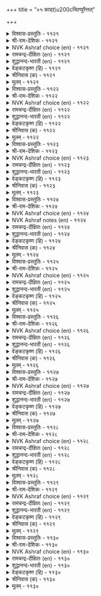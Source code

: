 +++
title = "०५ कादऱ्\u200cचिऱप्पुरैत्तल्"

+++


<details><summary>विश्वास-प्रस्तुतिः - ११२१</summary>

पालॊडु तेन्गलन् दट्रे पणिमॊऴि  
वालॆयिऱु ऊऱिय नीर्।       ११२१
</details>

<details><summary>श्री-राम-देशिकः - ११२१</summary>

अस्यास्तु मृदुभाषिण्याः श्वेतदन्तोद्भवं जलम् ।  
मधुसम्मिश्रितं क्षीरमिवातिमधुरं भवेत् ॥ ११२१॥
</details>

<details><summary>NVK Ashraf choice (en) - ११२१</summary>

११२१
Like a mixture of milk and honey,
Is the drool that drips through her pearly teeth.
(N.V.K. Ashraf)
</details>

<details><summary>रामचन्द्र-दीक्षितः (en) - ११२१</summary>

1121 pāloṭu tēṉkalan taṟṟē paṇimoḻi  
vāleyiṟu ūṟiya nīr.  
1121\. The kiss of the tender lips of my modest maid is like the taste of honey with milk.  
</details>

<details><summary>शुद्धानन्द-भारती (en) - ११२१</summary>

1\. பாலொடு தேன்கலந் தற்றே பணிமொழி  
வாலெயிறு ஊறிய நீர்.  
Like milk and honey the dew is sweet  
From her white teeth whose word is soft.        1121  
</details>

<details><summary>वेङ्कटकृष्ण (हि) - ११२१</summary>

1121
मधुर भाषिणी सुतुनु का, सित रद निःसृत नीर ।  
यों लगता है मधुर वह, ज्यों मधु-मिश्रित क्षीर ॥
</details>

<details><summary>श्रीनिवास (क) - ११२१</summary>

1121. मधुर वचनगळन्नु पलुकुव ई ऎळॆवॆण्णिन धवळ दन्तगंळिदॊसरुव लालारसवु हालिनॊन्दिगॆ जेनु बॆरॆतन्तिरुवुदु.

</details>

<details><summary>मूलम् - ११२१</summary>

पालॊडु तेन्गलन् दट्रे पणिमॊऴि  
वालॆयिऱु ऊऱिय नीर्।       ११२१
</details>

<details><summary>विश्वास-प्रस्तुतिः - ११२२</summary>

उडम्बॊडु उयिरिडै ऎन्नमऱ्ऱन्न  
मडन्दैयॊडु ऎम्मिडै नट्पु।       ११२२
</details>

<details><summary>श्री-राम-देशिकः - ११२२</summary>

जीवस्य देहसम्बन्धो यादृशो दृश्यते भुवि ।  
स्नेहबन्धो ममाप्यस्यां वर्तते तादृशो दृढः ॥ ११२२॥
</details>

<details><summary>NVK Ashraf choice (en) - ११२२</summary>

११२२
The bond between me and this damsel
Is like the union of body and soul. *
(W.H. Drew and J. Lazarus)
</details>

<details><summary>रामचन्द्र-दीक्षितः (en) - ११२२</summary>

1122 uṭampoṭu uyiriṭai eṉṉamaṟṟu aṉṉa  
maṭantaiyoṭu emmiṭai naṭpu.

1122\. The love that has sprung up between me and my beloved is constant, even as body and soul are inseparable.  
</details>

<details><summary>शुद्धानन्द-भारती (en) - ११२२</summary>

2\. உடம்பொடு உயிரிடை என்னமற் றன்ன  
மடந்தையொடு எம்மிடை நட்பு.  
Love between me and this lady  
Is like bond between soul and body.        1122  
</details>

<details><summary>वेङ्कटकृष्ण (हि) - ११२२</summary>

1122
जैसा देही देह का, होता है सम्बन्ध ।  
वैसा मेरे, नारि के, बीच रहा सम्बन्ध ॥
</details>

<details><summary>श्रीनिवास (क) - ११२२</summary>

1122. ई ऎळॆवॆण्णिनॊन्दिगिरुव नन्न स्नेहवु ऒडलिनॊन्दिगॆ प्राणक्कॆ इरुव नण्टिनन्तॆ.

</details>

<details><summary>मूलम् - ११२२</summary>

उडम्बॊडु उयिरिडै ऎन्नमऱ्ऱन्न  
मडन्दैयॊडु ऎम्मिडै नट्पु।       ११२२
</details>

<details><summary>विश्वास-प्रस्तुतिः - ११२३</summary>

करुमणियिऱ्पावाय्नी पोदायाम् वीऴुम्  
तिरुनुदऱ्कु इल्लै इडम्।       ११२३
</details>

<details><summary>श्री-राम-देशिकः - ११२३</summary>

मन्नेत्रकृष्णतारे! त्वं त्यक्त्वा स्थानमितो व्रज ।  
नो चेन्मत्प्रियया तस्तुमत्र नैव हि शक्यते ॥ ११२३॥
</details>

<details><summary>NVK Ashraf choice (en) - ११२३</summary>

११२३
O pupil of my eye! Be gone,
For there is no place for the maiden I love. *
(M.S. Poornalingam Pillai)
</details>

<details><summary>रामचन्द्र-दीक्षितः (en) - ११२३</summary>

1123 karumaṇiyiṉ pāvāynī pōtāyām vīḻum  
tirunutaṟku illai iṭam.

1123\. O Image in the pupil of my eye, begone! How can my fair-browed lady sit enthroned, unless you give place to her?  
</details>

<details><summary>शुद्धानन्द-भारती (en) - ११२३</summary>

3\. கருமணியிற் பாவாய்நீ போதாயாம் வீழும்  
திருநுதற்கு இல்லை இடம்.  
Depart image in my pupil  
Giving room to my fair-browed belle!        1123  
</details>

<details><summary>वेङ्कटकृष्ण (हि) - ११२३</summary>

1123
पुतली में पुतली अरी, हट जाओ यह जान ।  
मेरी ललित ललाटयुत, प्यारी को नहिं स्थान ॥
</details>

<details><summary>श्रीनिवास (क) - ११२३</summary>

1123. नन्न कण्णिन पापयॊळगिन नॆरळे नी तॊलगु; नानु बयसुव ई अन्दद हुब्बिन बालॆगॆ स्थळविल्ल.

</details>

<details><summary>मूलम् - ११२३</summary>

करुमणियिऱ्पावाय्नी पोदायाम् वीऴुम्  
तिरुनुदऱ्कु इल्लै इडम्।       ११२३
</details>

<details><summary>विश्वास-प्रस्तुतिः - ११२४</summary>

वाऴ्दल् उयिर्क्कन्नळ् आयिऴै सादल्  
अदऱ्कन्नळ् नीङ्गुम् इडत्तु।       ११२४
</details>

<details><summary>श्री-राम-देशिकः - ११२४</summary>

संयोगे भूषणाङ्गीयं मम जीवनदायिनी ।  
वियोगे सैव मे नूनं भवेन्मरणदायिनी ॥ ११२४॥
</details>

<details><summary>NVK Ashraf choice (en) - ११२४</summary>

११२४
Life is lively when she is around,
But dreadful when she leaves.
(N.V.K. Ashraf)
</details>

<details><summary>NVK Ashraf notes (en) - ११२४</summary>

११२४. Other ways of translating this couplet: “She brings life to my life when together, but death when she leaves” – (N.V.K. Ashraf). “Being with my love is life, separation from her death” * - (P.S. Sundaram)
</details>

<details><summary>रामचन्द्र-दीक्षितः (en) - ११२४</summary>

1124 vāḻtal uyirkkaṉṉaḷ āyiḻai cātal  
ataṟkaṉṉaḷ nīṅku miṭattu.

1124\. Embracing the arms of my choicely adorned lady I feel all the thrill and joy of life, but the moment I separate, I feel the wretchedness of death.  
</details>

<details><summary>शुद्धानन्द-भारती (en) - ११२४</summary>

4\. வாழ்தல் உயிர்க்கன்னள் ஆயிழை சாதல்  
அதற்கன்னள் நீங்கு மிடத்து.  
Life with my jewel is existence  
Death it is her severance.        1124  
</details>

<details><summary>वेङ्कटकृष्ण (हि) - ११२४</summary>

1124
जीना सम है प्राण हित, बाला, जब संयोग ।  
मरना सम उसके लिये, होता अगर वियोग ॥
</details>

<details><summary>श्रीनिवास (क) - ११२४</summary>

1124. आरिसिद चॆलुविनाभरणगळन्नु धरिसिद ई सॊबगि नन्नॊडनॆ कॊडुवाग बाळिगॆ उसिरिनन्तिरुवळु; अगलुवाग अदक्कॆ साविनन्तिरुवळु.

</details>

<details><summary>मूलम् - ११२४</summary>

वाऴ्दल् उयिर्क्कन्नळ् आयिऴै सादल्  
अदऱ्कन्नळ् नीङ्गुम् इडत्तु।       ११२४
</details>

<details><summary>विश्वास-प्रस्तुतिः - ११२५</summary>

उळ्ळुवन् मन्यान् मऱप्पिन् मऱप्पऱियेन्  
ऒळ्ळमर्क् कण्णाळ् कुणम्।       ११२५
</details>

<details><summary>श्री-राम-देशिकः - ११२५</summary>

यदि स्युर्विस्मृता लोके क्रूराक्ष्यास्ते च सद्गुणाः ।  
तदैव स्मरणं युक्तं, न मया विस्मृता गुणाः ॥ ११२५॥
</details>

<details><summary>NVK Ashraf choice (en) - ११२५</summary>

११२५
Recollection is needed if only I forget.
How can I forget her dazzling warring eyes!
(N.V.K. Ashraf)
</details>

<details><summary>रामचन्द्र-दीक्षितः (en) - ११२५</summary>

1125 uḷḷuvaṉ maṉyāṉ maṟappiṉ maṟappaṟiyēṉ  
oḷḷamark kaṇṇāḷ kuṇam.

1125\. I cannot forget the noble quality of my love of the sparkling eyes.  
</details>

<details><summary>शुद्धानन्द-भारती (en) - ११२५</summary>

5\. உள்ளுவன் மன்யான் மறப்பின் மறப்பறியேன்  
ஒள்ளமர்க் கண்ணாள் குணம்.  
Can I forget? I recall always  
The charms of her bright battling eyes.        1125  
</details>

<details><summary>वेङ्कटकृष्ण (हि) - ११२५</summary>

1125
लड़ते दृग युत बाल के, गुण यदि जाऊँ भूल ।  
तब तो कर सकता स्मरण, पर जाता नहिं भूल ॥
</details>

<details><summary>श्रीनिवास (क) - ११२५</summary>

1125. मिञ्चुव होर् कण्णुगळ ई चॆलुवॆय गुणगळन्नु नानु मरॆतरल्लवॆ नॆनॆयुवुदु! आदरॆ नानु अवळन्नु मरॆयलु साध्यवे इल्ल.

</details>

<details><summary>मूलम् - ११२५</summary>

उळ्ळुवन् मन्यान् मऱप्पिन् मऱप्पऱियेन्  
ऒळ्ळमर्क् कण्णाळ् कुणम्।       ११२५
</details>

<details><summary>विश्वास-प्रस्तुतिः - ११२६</summary>

कण्णुळ्ळिन् पोगार् इमैप्पिन् परुगुवरा  
नुण्णियर्ऎम् काद लवर्।       ११२६
</details>

<details><summary>श्री-राम-देशिकः - ११२६</summary>

नापयाति प्रियो नेत्रान्निमेषसमयोऽपि सः ।  
नैति खेदं, यतोऽन्येषामदृश्यः सूक्ष्मरूपधृत् ॥ ११२६॥
</details>

<details><summary>NVK Ashraf choice (en) - ११२६</summary>

११२६
So subtle is my lover’s form that he neither leaves my eyes
Nor is he hurt when I wink. *
( Shuddhananda Bharatiar), (V.V.S. Aiyar)
</details>

<details><summary>रामचन्द्र-दीक्षितः (en) - ११२६</summary>

1126 kaṇṇuḷḷiṉ pōkār imaippiṉ paruvarār  
nuṇṇiyarem kāta lavar.

1126\. My lover will never vanish from my eyes; nor will he be disturbed if I close them. He is so ethereal as to be invisible.  
</details>

<details><summary>शुद्धानन्द-भारती (en) - ११२६</summary>

6\. கண்ணுன்ளின் போகார் இமைப்பின் பருவரார்  
நுண்ணியர்எங் காத லவர்.  
So subtle is my lover's form  
Ever in my eyes winking, no harm.        1126  
</details>

<details><summary>वेङ्कटकृष्ण (हि) - ११२६</summary>

1126
दृग में से निकलें नहीं, मेरे सुभग सुजान ।  
झपकी लूँ तो हो न दुख, वे हैं सूक्ष्म प्राण ॥
</details>

<details><summary>श्रीनिवास (क) - ११२६</summary>

1126. नन्न नल्लनु नन्न कण्णिनॊळगिन्द होगुवुदिल्ल. नानु अरियदॆ रॆप्पॆयलुगिसिदरॆ कूड नोयुवुदिल्ल. अष्टु सूक्ष्मरादवरु अवरु.

</details>

<details><summary>मूलम् - ११२६</summary>

कण्णुळ्ळिन् पोगार् इमैप्पिन् परुगुवरा  
नुण्णियर्ऎम् काद लवर्।       ११२६
</details>

<details><summary>विश्वास-प्रस्तुतिः - ११२७</summary>

कण्णुळ्ळार् काद लवरागक् कण्णुम्  
ऎऴुदेम् करप्पाक्कु अऱिन्दु।       ११२७
</details>

<details><summary>श्री-राम-देशिकः - ११२७</summary>

मन्नेत्रस्थो मात्प्रियोऽसौ छन्नः स्यादिति शङ्कया ।  
अञ्जनाद्यैरलङ्कारो नेत्रयोर्न विधीयते ॥ ११२७॥
</details>

<details><summary>NVK Ashraf choice (en) - ११२७</summary>

११२७
I will not paint my eyes and so lose
Even for a trice the sight of my love.
(P.S. Sundaram)
</details>

<details><summary>रामचन्द्र-दीक्षितः (en) - ११२७</summary>

1127 kaṇṇuḷḷār kāta lavarākak kaṇṇum  
eḻutēm karappākku aṟintu.

1127\. I fear to paint ray eyes, lest it should hide the vision of my lord dwelling within.  
</details>

<details><summary>शुद्धानन्द-भारती (en) - ११२७</summary>

7\. கண்ணுள்ளார் காத லவராகக் கண்ணும்  
எழுதேம் கரப்பாக்கு அறிந்து.  
My lover in my eyes abides  
I paint them not lest he hides.        1127  
</details>

<details><summary>वेङ्कटकृष्ण (हि) - ११२७</summary>

1127
यों विचार कर नयन में, करते वास सुजान ।  
नहीं आंजतीं हम नयन, छिप जायेंगे जान ॥
</details>

<details><summary>श्रीनिवास (क) - ११२७</summary>

1127. नन्न प्रियतमन नन्न कण्णल्लि नॆलसिरुवनु; अदरिन्द अवनन्नु मरॆसुवुदॆन्दु हॆदरि नानु कण्णिगॆ काडिगॆयन्नु कूड हच्चुवुदिल्ल.

</details>

<details><summary>मूलम् - ११२७</summary>

कण्णुळ्ळार् काद लवरागक् कण्णुम्  
ऎऴुदेम् करप्पाक्कु अऱिन्दु।       ११२७
</details>

<details><summary>विश्वास-प्रस्तुतिः - ११२८</summary>

नॆञ्जत्तार् काद लवराग वॆय्दुण्डल्  
अञ्जुदुम् वेबाक् कऱिन्दु।       ११२८
</details>

<details><summary>श्री-राम-देशिकः - ११२८</summary>

य्ष्णवस्त्वशनेनासौ हृदयस्थो मम प्रिय ः ।  
दग्धः स्यादिति भीत्या, तदुष्णं वस्तु न भुज्यते ॥ ११२८॥
</details>

<details><summary>NVK Ashraf choice (en) - ११२८</summary>

११२८
I dare not swallow anything hot
Lest it hurt my lover within me!
(P.S. Sundaram)
</details>

<details><summary>रामचन्द्र-दीक्षितः (en) - ११२८</summary>

1128 neñcattār kāta lavarāka veytuṇṭal  
añcutum vēpākku aṟintu.

1128\. With my lover in my heart I do not eat anything hot lest it should harm the delicate one.  
</details>

<details><summary>शुद्धानन्द-भारती (en) - ११२८</summary>

8\. நெஞ்சத்தார் காத லவராக வெய்துஉண்டல்  
அஞ்சுதும் வேபாக்கு அறிந்து.  
My lover abides in my heart  
I fear hot food lest he feels hot.        1128  
</details>

<details><summary>वेङ्कटकृष्ण (हि) - ११२८</summary>

1128
यों विचार कर हृदय में, करते वास सुजान ।  
खाने से डर है गरम, जल जायेंगे जान ॥
</details>

<details><summary>श्रीनिवास (क) - ११२८</summary>

1128. नन्न प्रियतमनु नन्न हृदयदल्लि नॆलसिरुवनु; अदरिन्दले ऎल्लि अवरन्नु सुडुवुदो ऎन्दु नॆनॆदु बिसि तिनिसुगळन्नु तिन्नलु नानु अञ्जुवॆनु.

</details>

<details><summary>मूलम् - ११२८</summary>

नॆञ्जत्तार् काद लवराग वॆय्दुण्डल्  
अञ्जुदुम् वेबाक् कऱिन्दु।       ११२८
</details>

<details><summary>विश्वास-प्रस्तुतिः - ११२९</summary>

इमैप्पिन् करप्पाक्कु अऱिवल् अनैत्तिऱ्के  
एदिलर् ऎन्नुम् इव् वूर्।       ११२९
</details>

<details><summary>श्री-राम-देशिकः - ११२९</summary>

नेत्रस्पन्दे कृते नेत्रात् प्रियोऽन्तर्धानमेष्यति ।  
ज्ञात्वदं निर्निमेषं तं कठिन ब्रुवते जनाः ॥ ११२९॥
</details>

<details><summary>NVK Ashraf choice (en) - ११२९</summary>

११२९
My eyes don’t close for fear of losing him.
Seeing this, folks blame him for desertion.
(N.V.K. Ashraf)
</details>

<details><summary>रामचन्द्र-दीक्षितः (en) - ११२९</summary>

1129 imaippiṉ karappākku aṟival aṉaittiṟkē  
ētilar eṉṉumiv vūr.

1129\. My eyes wink not lest they should lose the vision of my lord within; not knowing this people blame him for my sleeplessness.  
</details>

<details><summary>शुद्धानन्द-भारती (en) - ११२९</summary>

9\. இமைப்பின் கரப்பாக்கு அறிவல் அனைத்திற்கே  
எதிலர் என்னும்இவ் வூர்.  
My eyes wink not lest he should hide  
And him as cruel the townsmen chide.        1129  
</details>

<details><summary>वेङ्कटकृष्ण (हि) - ११२९</summary>

1129
झपकी लूँ तो ज्ञात है, होंगे नाथ विलीन ।  
पर इससे पुरजन उन्हें, कहते प्रेम विहीन ॥
</details>

<details><summary>श्रीनिवास (क) - ११२९</summary>

1129. कण्णु मुच्चिदरॆ (प्रियतमनु) ऎल्लि तप्पिसिकॊळ्ळुवनो ऎन्दु तिळिदु कण्णॆवॆ मुच्चदॆ नोडुत्तिद्देनॆ; अष्टु मात्रक्कॆ ई ऊरिन जनरु अवनन्नु प्रीतिशून्यनॆन्दु करॆयुवरु.

</details>

<details><summary>मूलम् - ११२९</summary>

इमैप्पिन् करप्पाक्कु अऱिवल् अनैत्तिऱ्के  
एदिलर् ऎन्नुम् इव् वूर्।       ११२९
</details>

<details><summary>विश्वास-प्रस्तुतिः - ११३०</summary>

उवन्दुऱैवर् उळ्ळत्तुळ् ऎण्ड्रुम् इगन्दुऱैवर्  
एदिलर् ऎन्नुम् इव् वूर्।       ११३०
</details>

<details><summary>श्री-राम-देशिकः - ११३०</summary>

हृदयेऽस्ति प्रियो नित्यं तदज्ञात्वा जना भुवि ।  
निन्दन्ति ᳚प्रीतिहीनोऽयं वियोगं बहती'' ति च ॥ ११३०॥
</details>

<details><summary>NVK Ashraf choice (en) - ११३०</summary>

११३०
He dwells gladly forever in my heart.
And the folks say he is loveless and has left me. *
(P.S. Sundaram)
</details>

<details><summary>रामचन्द्र-दीक्षितः (en) - ११३०</summary>

1130 uvantuṟaivr uḷḷattuḷ eṉṟum ikantuṟaivar  
ētilar eṉṉumiv vūr.

1130\. Delightfully my lover makes my heart for ever his abode; but villainous people say he is cruel and dwells apart.  
</details>

<details><summary>शुद्धानन्द-भारती (en) - ११३०</summary>

10\. உவந்துறைவர் உள்ளத்துள் என்றும் இகந்துறைவர்  
ஏதிலர் என்னும்இவ் வூர்.  
He abides happy in my heart  
But people mistake he is apart.        1130  
</details>

<details><summary>वेङ्कटकृष्ण (हि) - ११३०</summary>

1130
यद्यपि दिल में प्रिय सदा, रहे मज़े में लीन ।  
पुरजन कहते तज चले, कहते प्रेम विहीन ॥
</details>

<details><summary>श्रीनिवास (क) - ११३०</summary>

1130. नन्न मनदन्न सदा नन्न हृदय मुन्दिरदल्लि आनन्ददिन्द वासवागिरुवनु. (अदन्नु अरियदॆ) ई ऊरिन जनरु अवनु नन्निन्द दूर इद्दानॆन्दु तिळिदु “प्रीति इल्लदवनॆन्दु” हेळुवरु.
</details>

<details><summary>मूलम् - ११३०</summary>

उवन्दुऱैवर् उळ्ळत्तुळ् ऎण्ड्रुम् इगन्दुऱैवर्  
एदिलर् ऎन्नुम् इव् वूर्।       ११३०
</details>
